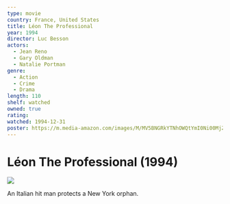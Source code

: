 ```yaml
---
type: movie
country: France, United States
title: Léon The Professional
year: 1994
director: Luc Besson
actors:
  - Jean Reno
  - Gary Oldman
  - Natalie Portman
genre:
  - Action
  - Crime
  - Drama
length: 110
shelf: watched
owned: true
rating:
watched: 1994-12-31
poster: https://m.media-amazon.com/images/M/MV5BNGRkYTNhOWQtYmI0Ni00MjZhLWJmMzAtMTA2Mjg4NGNiNDU0XkEyXkFqcGc@._V1_SX300.jpg
---
```


# Léon The Professional (1994)

![](https://m.media-amazon.com/images/M/MV5BNGRkYTNhOWQtYmI0Ni00MjZhLWJmMzAtMTA2Mjg4NGNiNDU0XkEyXkFqcGc@._V1_SX300.jpg)

An Italian hit man protects a New York orphan.